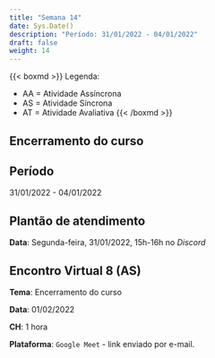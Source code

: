 ```yaml
---
title: "Semana 14"
date: Sys.Date()
description: "Período: 31/01/2022 - 04/01/2022"
draft: false
weight: 14
---
```


{{< boxmd >}}
Legenda: 
- AA = Atividade Assíncrona
- AS = Atividade Síncrona
- AT = Atividade Avaliativa
{{< /boxmd >}}

## Encerramento do curso

## Período

31/01/2022 - 04/01/2022

## Plantão de atendimento

**Data**: Segunda-feira, 31/01/2022, 15h-16h no *Discord*

## Encontro Virtual 8 (AS)

**Tema**: Encerramento do curso

**Data**: 01/02/2022

**CH**: 1 hora

**Plataforma**: `Google Meet` - link enviado por e-mail.
